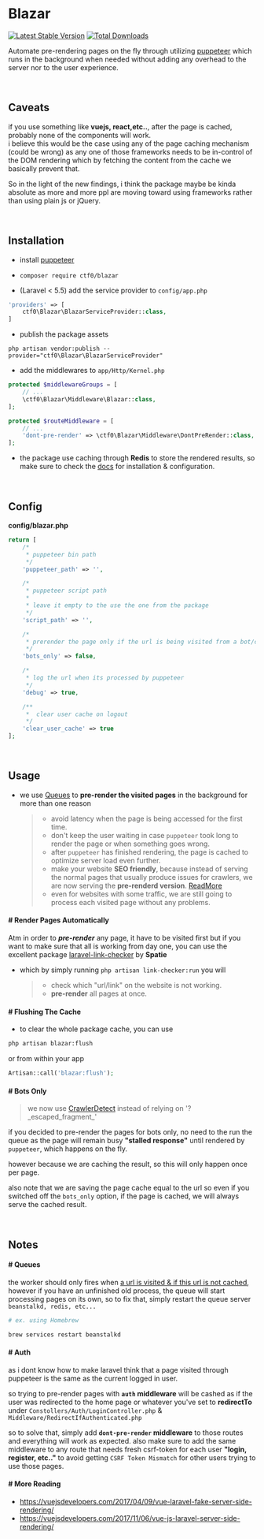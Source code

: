 # Blazar

[![Latest Stable Version](https://img.shields.io/packagist/v/ctf0/blazar.svg?style=for-the-badge)](https://packagist.org/packages/ctf0/blazar) [![Total Downloads](https://img.shields.io/packagist/dt/ctf0/blazar.svg?style=for-the-badge)](https://packagist.org/packages/ctf0/blazar)

Automate pre-rendering pages on the fly through utilizing [puppeteer](https://github.com/GoogleChrome/puppeteer) which runs in the background when needed without adding any overhead to the server nor to the user experience.

<br>

## Caveats

if you use something like **vuejs, react,etc..**, after the page is cached, probably none of the components will work.  
i believe this would be the case using any of the page caching mechanism (could be wrong) as any one of those frameworks needs to be in-control of the DOM rendering which by fetching the content from the cache we basically prevent that.

So in the light of the new findings, i think the package maybe be kinda absolute as more and more ppl are moving toward using frameworks rather than using plain js or jQuery.

<br>

## Installation

- install [puppeteer](https://github.com/GoogleChrome/puppeteer#installation)

- `composer require ctf0/blazar`

- (Laravel < 5.5) add the service provider to `config/app.php`

```php
'providers' => [
    ctf0\Blazar\BlazarServiceProvider::class,
]
```

- publish the package assets

`php artisan vendor:publish --provider="ctf0\Blazar\BlazarServiceProvider"`

- add the middlewares to `app/Http/Kernel.php`

```php
protected $middlewareGroups = [
    // ...
    \ctf0\Blazar\Middleware\Blazar::class,
];

protected $routeMiddleware = [
    // ...
    'dont-pre-render' => \ctf0\Blazar\Middleware\DontPreRender::class,
];
```

- the package use caching through **Redis** to store the rendered results, so make sure to check the [docs](https://laravel.com/docs/5.4/redis) for installation & configuration.

<br>

## Config
**config/blazar.php**

```php
return [
    /*
     * puppeteer bin path
     */
    'puppeteer_path' => '',

    /*
     * puppeteer script path
     *
     * leave it empty to the use the one from the package
     */
    'script_path' => '',

    /*
     * prerender the page only if the url is being visited from a bot/crawler
     */
    'bots_only' => false,

    /*
     * log the url when its processed by puppeteer
     */
    'debug' => true,

    /**
     *  clear user cache on logout
     */
    'clear_user_cache' => true
];
```

<br>

## Usage

- we use [Queues](https://laravel.com/docs/5.4/events#queued-event-listeners) to **pre-render the visited pages** in the background for more than one reason

    >- avoid latency when the page is being accessed for the first time.
    >- don't keep the user waiting in case `puppeteer` took long to render the page or when something goes wrong.
    >- after `puppeteer` has finished rendering, the page is cached to optimize server load even further.
    >- make your website **SEO friendly**, because instead of serving the normal pages that usually produce issues for crawlers, we are now serving the **pre-renderd version**. [ReadMore](#-render-pages-automatically)
    >- even for websites with some traffic, we are still going to process each visited page without any problems.

#### # Render Pages Automatically

Atm in order to ***pre-render*** any page, it have to be visited first but if you want to make sure that all is working from day one, you can use the excellent package [laravel-link-checker](https://packagist.org/packages/spatie/laravel-link-checker) by **Spatie**

- which by simply running `php artisan link-checker:run` you will

    >- check which "url/link" on the website is not working.
    >- **pre-render** all pages at once.

#### # Flushing The Cache

- to clear the whole package cache, you can use

```bash
php artisan blazar:flush
```

or from within your app

```php
Artisan::call('blazar:flush');
```

#### # Bots Only

> we now use [CrawlerDetect](https://github.com/JayBizzle/Laravel-Crawler-Detect) instead of relying on '\?\_escaped_fragment_'

if you decided to pre-render the pages for bots only, no need to the run the queue as the page will remain busy **"stalled response"** until rendered by `puppeteer`, which happens on the fly.

however because we are caching the result, so this will only happen once per page.

also note that we are saving the page cache equal to the url so even if you switched off the `bots_only` option, if the page is cached, we will always serve the cached result.

<br>

## Notes

#### # Queues

the worker should only fires when <u>a url is visited & if this url is not cached</u>,
however if you have an unfinished old process, the queue will start processing pages on its own, so to fix that, simply restart the queue server `beanstalkd, redis, etc...`

```bash
# ex. using Homebrew

brew services restart beanstalkd
```

#### # Auth

as i dont know how to make laravel think that a page visited through puppeteer is the same as the current logged in user.

so trying to pre-render pages with **`auth` middleware** will be cashed as if the user was redirected to the home page or whatever you've set to **redirectTo** under
`Constollers/Auth/LoginController.php` & `Middleware/RedirectIfAuthenticated.php`

so to solve that, simply add **`dont-pre-render` middleware** to those routes and everything will work as expected.
also make sure to add the same middleware to any route that needs fresh csrf-token for each user **"login, register, etc.."** to avoid getting `CSRF Token Mismatch` for other users trying to use those pages.

#### # More Reading
- https://vuejsdevelopers.com/2017/04/09/vue-laravel-fake-server-side-rendering/
- https://vuejsdevelopers.com/2017/11/06/vue-js-laravel-server-side-rendering/
